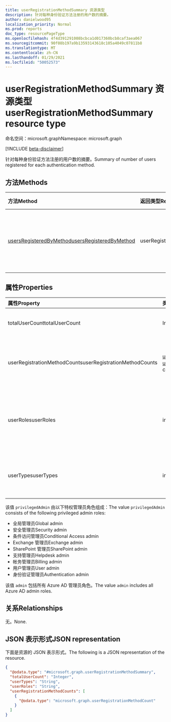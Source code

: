 ```yaml
---
title: userRegistrationMethodSummary 资源类型
description: 针对每种身份验证方法注册的用户数的摘要。
author: danielwood95
localization_priority: Normal
ms.prod: reports
doc_type: resourcePageType
ms.openlocfilehash: 4f4d391291008bcbca1d017360bcb8caf3aea067
ms.sourcegitcommit: 90f08b197a9b13593143618c105a4049c07811b8
ms.translationtype: MT
ms.contentlocale: zh-CN
ms.lasthandoff: 01/29/2021
ms.locfileid: "50052573"
---
```

# <a name="userregistrationmethodsummary-resource-type"></a><span data-ttu-id="dece9-103">userRegistrationMethodSummary 资源类型</span><span class="sxs-lookup"><span data-stu-id="dece9-103">userRegistrationMethodSummary resource type</span></span>

<span data-ttu-id="dece9-104">命名空间：microsoft.graph</span><span class="sxs-lookup"><span data-stu-id="dece9-104">Namespace: microsoft.graph</span></span>

[!INCLUDE [beta-disclaimer](../../includes/beta-disclaimer.md)]

<span data-ttu-id="dece9-105">针对每种身份验证方法注册的用户数的摘要。</span><span class="sxs-lookup"><span data-stu-id="dece9-105">Summary of number of users registered for each authentication method.</span></span>

## <a name="methods"></a><span data-ttu-id="dece9-106">方法</span><span class="sxs-lookup"><span data-stu-id="dece9-106">Methods</span></span>

| <span data-ttu-id="dece9-107">方法</span><span class="sxs-lookup"><span data-stu-id="dece9-107">Method</span></span>       | <span data-ttu-id="dece9-108">返回类型</span><span class="sxs-lookup"><span data-stu-id="dece9-108">Return Type</span></span> | <span data-ttu-id="dece9-109">说明</span><span class="sxs-lookup"><span data-stu-id="dece9-109">Description</span></span> |
|:-------------|:------------|:------------|
| [<span data-ttu-id="dece9-110">usersRegisteredByMethod</span><span class="sxs-lookup"><span data-stu-id="dece9-110">usersRegisteredByMethod</span></span>](../api/authenticationmethodsroot-usersregisteredbymethod.md) | <span data-ttu-id="dece9-111">userRegistrationMethodSummary</span><span class="sxs-lookup"><span data-stu-id="dece9-111">userRegistrationMethodSummary</span></span> | <span data-ttu-id="dece9-112">获取每个身份验证方法注册的用户数。</span><span class="sxs-lookup"><span data-stu-id="dece9-112">Get the number of users registered for each authentication method.</span></span> |

## <a name="properties"></a><span data-ttu-id="dece9-113">属性</span><span class="sxs-lookup"><span data-stu-id="dece9-113">Properties</span></span>
|<span data-ttu-id="dece9-114">属性</span><span class="sxs-lookup"><span data-stu-id="dece9-114">Property</span></span>|<span data-ttu-id="dece9-115">类型</span><span class="sxs-lookup"><span data-stu-id="dece9-115">Type</span></span>|<span data-ttu-id="dece9-116">说明</span><span class="sxs-lookup"><span data-stu-id="dece9-116">Description</span></span>|
|:---|:---|:---|
|<span data-ttu-id="dece9-117">totalUserCount</span><span class="sxs-lookup"><span data-stu-id="dece9-117">totalUserCount</span></span>|<span data-ttu-id="dece9-118">Int64</span><span class="sxs-lookup"><span data-stu-id="dece9-118">Int64</span></span>|<span data-ttu-id="dece9-119">租户中的用户总数。</span><span class="sxs-lookup"><span data-stu-id="dece9-119">Total number of users in the tenant.</span></span>|
|<span data-ttu-id="dece9-120">userRegistrationMethodCounts</span><span class="sxs-lookup"><span data-stu-id="dece9-120">userRegistrationMethodCounts</span></span>|<span data-ttu-id="dece9-121">[userRegistrationMethodCount](../resources/userregistrationmethodcount.md) 集合</span><span class="sxs-lookup"><span data-stu-id="dece9-121">[userRegistrationMethodCount](../resources/userregistrationmethodcount.md) collection</span></span>|<span data-ttu-id="dece9-122">为每种身份验证方法注册的用户数。</span><span class="sxs-lookup"><span data-stu-id="dece9-122">Number of users registered for each authentication method.</span></span>|
|<span data-ttu-id="dece9-123">userRoles</span><span class="sxs-lookup"><span data-stu-id="dece9-123">userRoles</span></span>|<span data-ttu-id="dece9-124">includedUserRoles</span><span class="sxs-lookup"><span data-stu-id="dece9-124">includedUserRoles</span></span>|<span data-ttu-id="dece9-125">用户角色类型。</span><span class="sxs-lookup"><span data-stu-id="dece9-125">User role type.</span></span> <span data-ttu-id="dece9-126">可取值为：`all`、`privilegedAdmin`、`admin`、`user`。</span><span class="sxs-lookup"><span data-stu-id="dece9-126">Possible values are: `all`, `privilegedAdmin`, `admin`, `user`.</span></span>|
|<span data-ttu-id="dece9-127">userTypes</span><span class="sxs-lookup"><span data-stu-id="dece9-127">userTypes</span></span>|<span data-ttu-id="dece9-128">includedUserTypes</span><span class="sxs-lookup"><span data-stu-id="dece9-128">includedUserTypes</span></span>|<span data-ttu-id="dece9-129">用户类型。</span><span class="sxs-lookup"><span data-stu-id="dece9-129">User type.</span></span> <span data-ttu-id="dece9-130">可取值为：`all`、`member`、`guest`。</span><span class="sxs-lookup"><span data-stu-id="dece9-130">Possible values are: `all`, `member`, `guest`.</span></span>|

<span data-ttu-id="dece9-131">该值 `privilegedAdmin` 由以下特权管理员角色组成：</span><span class="sxs-lookup"><span data-stu-id="dece9-131">The value `privilegedAdmin` consists of the following privileged admin roles:</span></span>

* <span data-ttu-id="dece9-132">全局管理员</span><span class="sxs-lookup"><span data-stu-id="dece9-132">Global admin</span></span>
* <span data-ttu-id="dece9-133">安全管理员</span><span class="sxs-lookup"><span data-stu-id="dece9-133">Security admin</span></span>
* <span data-ttu-id="dece9-134">条件访问管理员</span><span class="sxs-lookup"><span data-stu-id="dece9-134">Conditional Access admin</span></span>
* <span data-ttu-id="dece9-135">Exchange 管理员</span><span class="sxs-lookup"><span data-stu-id="dece9-135">Exchange admin</span></span>
* <span data-ttu-id="dece9-136">SharePoint 管理员</span><span class="sxs-lookup"><span data-stu-id="dece9-136">SharePoint admin</span></span>
* <span data-ttu-id="dece9-137">支持管理员</span><span class="sxs-lookup"><span data-stu-id="dece9-137">Helpdesk admin</span></span>
* <span data-ttu-id="dece9-138">帐务管理员</span><span class="sxs-lookup"><span data-stu-id="dece9-138">Billing admin</span></span>
* <span data-ttu-id="dece9-139">用户管理员</span><span class="sxs-lookup"><span data-stu-id="dece9-139">User admin</span></span>
* <span data-ttu-id="dece9-140">身份验证管理员</span><span class="sxs-lookup"><span data-stu-id="dece9-140">Authentication admin</span></span>

<span data-ttu-id="dece9-141">该值 `admin` 包括所有 Azure AD 管理员角色。</span><span class="sxs-lookup"><span data-stu-id="dece9-141">The value `admin` includes all Azure AD admin roles.</span></span> 

## <a name="relationships"></a><span data-ttu-id="dece9-142">关系</span><span class="sxs-lookup"><span data-stu-id="dece9-142">Relationships</span></span>
<span data-ttu-id="dece9-143">无。</span><span class="sxs-lookup"><span data-stu-id="dece9-143">None.</span></span>

## <a name="json-representation"></a><span data-ttu-id="dece9-144">JSON 表示形式</span><span class="sxs-lookup"><span data-stu-id="dece9-144">JSON representation</span></span>
<span data-ttu-id="dece9-145">下面是资源的 JSON 表示形式。</span><span class="sxs-lookup"><span data-stu-id="dece9-145">The following is a JSON representation of the resource.</span></span>
<!-- {
  "blockType": "resource",
  "@odata.type": "microsoft.graph.userRegistrationMethodSummary"
}
-->
``` json
{
  "@odata.type": "#microsoft.graph.userRegistrationMethodSummary",
  "totalUserCount": "Integer",
  "userTypes": "String",
  "userRoles": "String",
  "userRegistrationMethodCounts": [
    {
      "@odata.type": "microsoft.graph.userRegistrationMethodCount"
    }
  ]
}
```